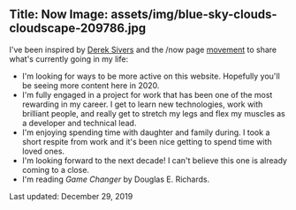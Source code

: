 Title: Now
Image: assets/img/blue-sky-clouds-cloudscape-209786.jpg
---

I've been inspired by [Derek Sivers](https://sivers.org/nowff) and the /now page [movement](https://nownownow.com) to share what's currently going in my life:

- I'm looking for ways to be more active on this website. Hopefully you'll be seeing more content here in 2020.
- I'm fully engaged in a project for work that has been one of the most rewarding in my career. I get to learn new technologies, work with brilliant people, and really get to stretch my legs and flex my muscles as a developer and technical lead.
- I'm enjoying spending time with daughter and family during. I took a short respite from work and it's been nice getting to spend time with loved ones.
- I'm looking forward to the next decade! I can't believe this one is already coming to a close.
- I'm reading *Game Changer* by Douglas E. Richards.

Last updated: December 29, 2019
